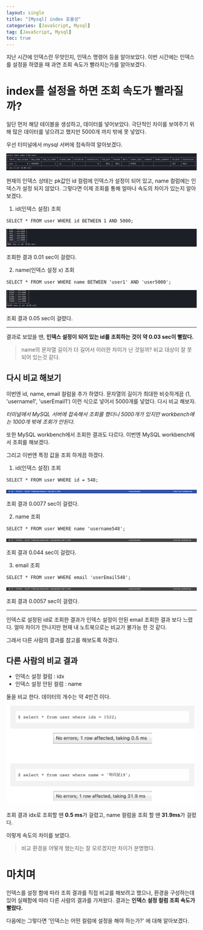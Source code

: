 ```yaml
---
layout: single
title: "[Mysql] index 효율성"
categories: [JavaScript, Mysql]
tag: [JavaScript, Mysql]
toc: true
---
```


지난 시간에 인덱스란 무엇인지, 인덱스 명령어 등을 알아보았다.
이번 시간에는 인덱스를 설정을 하였을 때 과연 조회 속도가 빨라지는가를 알아보겠다.

# index를 설정을 하면 조회 속도가 빨라질까?

일단 먼저 해당 테이블을 생성하고, 데이터를 넣어보았다. 극단적인 차이를 보여주기 위해 많은 데이터를 넣으려고 했지만 5000개 까지 밖에 못 넣었다.

우선 터미널에서 mysql 서버에 접속하여 알아보겠다.

<img src="/assets/images/index-4.png">

현재의 인덱스 상태는 pk값인 id 컬럼에 인덱스가 설정이 되어 있고, name 컬럼에는 인덱스가 설정 되지 않았다. 그렇다면 이제 조회를 통해 얼마나 속도의 차이가 있는지 알아보겠다.

1. id(인덱스 설정) 조회

```
SELECT * FROM user WHERE id BETWEEN 1 AND 5000;
```

<img src="/assets/images/index-5.png">

조회한 결과 0.01 sec이 걸렸다.

2. name(인덱스 설정 x) 조회

```
SELECT * FROM user WHERE name BETWEEN 'user1' AND 'user5000';
```

<img src="/assets/images/index-6.png">

조회 결과 0.05 sec이 걸렸다.

---

결과로 보았을 땐, **인덱스 설정이 되어 있는 id를 조회하는 것이 약 0.03 sec이 빨랐다.**

> name의 문자열 길이가 더 길어서 이러한 차이가 난 것일까? 비교 대상이 잘 못되어 있는것 같다.

## 다시 비교 해보기

이번엔 id, name, email 컬럼을 추가 하였다.
문자열의 길이가 최대한 비슷하게끔 (1, 'username1', 'userEmail1') 이런 식으로 넣어서 5000개를 넣었다. 다시 비교 해보자.

_터미널에서 MySQL 서버에 접속해서 조회를 했더니 5000개가 있지만 workbench에는 1000개 밖에 조회가 안된다._

또한 MySQL workbench에서 조회한 결과도 다르다.
이번엔 MySQL workbench에서 조회를 해보겠다.

그리고 이번엔 특정 값을 조회 하게끔 하겠다.

1. id(인덱스 설정) 조회

```
SELECT * FROM user WHERE id = 548;
```

<img src="/assets/images/index-7.png">

조회 결과 0.0077 sec이 걸렸다.

2. name 조회

```
SELECT * FROM user WHERE name 'username548';
```

<img src="/assets/images/index-8.png">

조회 결과 0.044 sec이 걸렸다.

3. email 조회

```
SELECT * FROM user WHERE email 'userEmail548';
```

<img src="/assets/images/index-8.png">

조회 결과 0.0057 sec이 걸렸다.

---

인덱스로 설정된 id로 조회한 결과가 인덱스 설정이 안된 email 조회한 결과 보다 느렸다. 얼마 차이가 안나지만 현재 내 노트북으로는 비교가 불가능 한 것 같다.

그래서 다른 사람의 결과를 참고를 해보도록 하겠다.

## 다른 사람의 비교 결과

- 인덱스 설정 컬럼 : idx
- 인덱스 설정 안된 컬럼 : name

둘을 비교 한다. 데이터의 개수는 약 4만건 이다.

<img src="/assets/images/index-10.png">

조회 결과 idx로 조회할 땐 **0.5 ms**가 걸렸고, name 컬럼을 조회 할 땐 **31.9ms**가 걸렸다.

이렇게 속도의 차이를 보였다.

> 비교 환경을 어떻게 했는지는 잘 모르겠지만 차이가 분명했다.

# 마치며

인덱스를 설정 함에 따라 조회 결과를 직접 비교를 해보려고 했으나, 환경을 구성하는데 있어 실패함에 따라 다른 사람의 결과를 가져왔다. 결과는 **인덱스 설정 컬럼 조회 속도가 빨랐다.**

다음에는 그렇다면 '인덱스는 어떤 컬럼에 설정을 해야 하는가?' 에 대해 알아보겠다.
